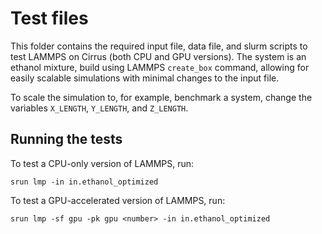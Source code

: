 Test files
==========

This folder contains the required input file, data file, and slurm scripts to test LAMMPS on Cirrus (both CPU and GPU versions).
The system is an ethanol mixture, build using LAMMPS `create_box` command, allowing for easily scalable simulations with minimal changes to the input file.

To scale the simulation to, for example, benchmark a system, change the variables `X_LENGTH`, `Y_LENGTH`, and `Z_LENGTH`.

Running the tests
-----------------

To test a CPU-only version of LAMMPS, run:

```
srun lmp -in in.ethanol_optimized
```

To test a GPU-accelerated version of LAMMPS, run:

```
srun lmp -sf gpu -pk gpu <number> -in in.ethanol_optimized
```
